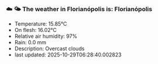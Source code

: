 ### ☁️ 🌤️  The weather in Florianópolis is: Florianópolis

- Temperature: 15.85°C
- On flesh: 16.02°C
- Relative air humidity: 97%
- Rain: 0.0 mm
- Description: Overcast clouds
- last updated: 2025-10-29T06:28:40.002823
